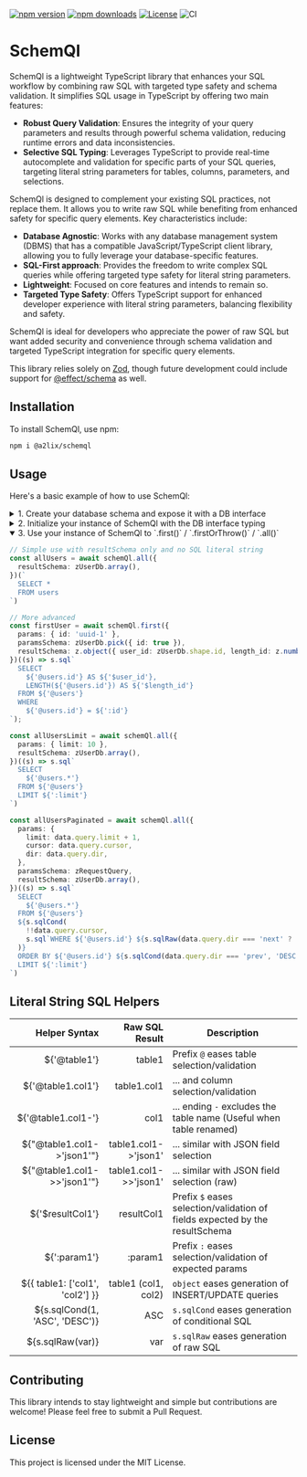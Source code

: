 [![npm version](https://img.shields.io/npm/v/@a2lix/schemql.svg)](https://www.npmjs.com/package/@a2lix/schemql)
[![npm downloads](https://img.shields.io/npm/dt/@a2lix/schemql.svg)](https://www.npmjs.com/package/@a2lix/schemql)
[![License](https://img.shields.io/badge/license-MIT-blue.svg)](LICENSE)
![CI](https://github.com/a2lix/schemql/actions/workflows/ci.yml/badge.svg)

# SchemQl

SchemQl is a lightweight TypeScript library that enhances your SQL workflow by combining raw SQL with targeted type safety and schema validation. It simplifies SQL usage in TypeScript by offering two main features:

- **Robust Query Validation**: Ensures the integrity of your query parameters and results through powerful schema validation, reducing runtime errors and data inconsistencies.
- **Selective SQL Typing**: Leverages TypeScript to provide real-time autocomplete and validation for specific parts of your SQL queries, targeting literal string parameters for tables, columns, parameters, and selections.

SchemQl is designed to complement your existing SQL practices, not replace them. It allows you to write raw SQL while benefiting from enhanced safety for specific query elements. Key characteristics include:

- **Database Agnostic**: Works with any database management system (DBMS) that has a compatible JavaScript/TypeScript client library, allowing you to fully leverage your database-specific features.
- **SQL-First approach**: Provides the freedom to write complex SQL queries while offering targeted type safety for literal string parameters.
- **Lightweight**: Focused on core features and intends to remain so.
- **Targeted Type Safety**: Offers TypeScript support for enhanced developer experience with literal string parameters, balancing flexibility and safety.

SchemQl is ideal for developers who appreciate the power of raw SQL but want added security and convenience through schema validation and targeted TypeScript integration for specific query elements.

This library relies solely on [Zod](https://github.com/colinhacks/zod), though future development could include support for [@effect/schema](https://effect.website/docs/guides/schema/getting-started) as well.


## Installation

To install SchemQl, use npm:

```bash
npm i @a2lix/schemql
```

## Usage

Here's a basic example of how to use SchemQl:

<details>
<summary>1. Create your database schema and expose it with a DB interface</summary>

```typescript
// Advice: use your favorite AI to generate your Zod schema from your SQL

import { parseJsonPreprocessor } from '@a2lix/schemql'
import { z } from 'zod'

export const zUserDb = z.object({
  id: z.string(),
  email: z.string(),
  metadata: z.preprocess(
    parseJsonPreprocessor,   // Optionally let Zod handle JSON parsing if you use JSON data
    z.object({
      role: z.enum(['user', 'admin']).default('user'),
    })
  ),
  created_at: z.number().int(),
  disabled_at: z.number().int().nullable(),
})

type UserDb = z.infer<typeof zUserDb>

// ...

export interface DB {
  users: UserDb
  // ...other mappings
}
```
</details>

<details>
<summary>2. Initialize your instance of SchemQl with the DB interface typing</summary>

```typescript
// Example with better-sqlite3, but you use your favorite
import { SchemQl } from '@a2lix/schemql'
import SQLite from 'better-sqlite3'
import type { DB } from '@/schema'

const db = new SQLite('sqlite.db')

const schemQl = new SchemQl<DB>({
  queryFns: {    // Optional at this level, but eases usage
    first: (sql, params) => {
      const stmt = db.prepare(sql)
      return stmt.get(params)
    },
    firstOrThrow: (sql, params) => {
      const stmt = db.prepare(sql)
      const first = stmt.get(params)
      if (first === undefined) {
        throw new Error('No result found')
      }
      return first
    },
    all: (sql, params) => {
      const stmt = db.prepare(sql)
      return params ? stmt.all(params) : stmt.all()
    }
  },
  shouldStringifyObjectParams: true,    // Optional. If you use JSON data, SchemQl can handle parameter stringification automatically
})
```
</details>

<details open>
<summary>3. Use your instance of SchemQl to `.first()` / `.firstOrThrow()` / `.all()`</summary>

```typescript
// Simple use with resultSchema only and no SQL literal string
const allUsers = await schemQl.all({
  resultSchema: zUserDb.array(),
})(`
  SELECT *
  FROM users
`)

// More advanced
const firstUser = await schemQl.first({
  params: { id: 'uuid-1' },
  paramsSchema: zUserDb.pick({ id: true }),
  resultSchema: z.object({ user_id: zUserDb.shape.id, length_id: z.number() }),
})((s) => s.sql`
  SELECT
    ${'@users.id'} AS ${'$user_id'},
    LENGTH(${'@users.id'}) AS ${'$length_id'}
  FROM ${'@users'}
  WHERE
    ${'@users.id'} = ${':id'}
`);

const allUsersLimit = await schemQl.all({
  params: { limit: 10 },
  resultSchema: zUserDb.array(),
})((s) => s.sql`
  SELECT
    ${'@users.*'}
  FROM ${'@users'}
  LIMIT ${':limit'}
`)

const allUsersPaginated = await schemQl.all({
  params: {
    limit: data.query.limit + 1,
    cursor: data.query.cursor,
    dir: data.query.dir,
  },
  paramsSchema: zRequestQuery,
  resultSchema: zUserDb.array(),
})((s) => s.sql`
  SELECT
    ${'@users.*'}
  FROM ${'@users'}
  ${s.sqlCond(
    !!data.query.cursor,
    s.sql`WHERE ${'@users.id'} ${s.sqlRaw(data.query.dir === 'next' ? '>' : '<')} ${':cursor'}`
  )}
  ORDER BY ${'@users.id'} ${s.sqlCond(data.query.dir === 'prev', 'DESC', 'ASC')}
  LIMIT ${':limit'}
`)
```
</details>

## Literal String SQL Helpers

| Helper Syntax                   | Raw SQL Result         | Description                                      |
|--------------------------------:|-----------------------:|--------------------------------------------------|
| ${'@table1'}                    | table1                 | Prefix `@` eases table selection/validation |
| ${'@table1.col1'}               | table1.col1            | ... and column selection/validation |
| ${'@table1.col1-'}              | col1                   | ... ending `-` excludes the table name (Useful when table renamed) |
| ${"@table1.col1->'json1'"}      | table1.col1->'json1'   | ... similar with JSON field selection |
| ${"@table1.col1->>'json1'"}     | table1.col1->>'json1'  | ... similar with JSON field selection (raw) |
| ${'$resultCol1'}                | resultCol1             | Prefix `$` eases selection/validation of fields expected by the resultSchema |
| ${':param1'}                    | :param1                | Prefix `:` eases selection/validation of expected params |
| ${{ table1: ['col1', 'col2'] }} | table1 (col1, col2)    | `object` eases generation of INSERT/UPDATE queries |
| ${s.sqlCond(1, 'ASC', 'DESC')}  | ASC                    | `s.sqlCond` eases generation of conditional SQL |
| ${s.sqlRaw(var)}                | var                    | `s.sqlRaw` eases generation of raw SQL |

## Contributing

This library intends to stay lightweight and simple but contributions are welcome!
Please feel free to submit a Pull Request.

## License

This project is licensed under the MIT License.
